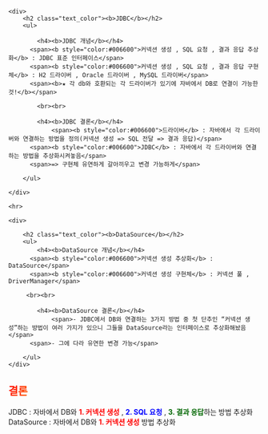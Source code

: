 <html>
<head>
    <style>
        .text_color{
             background: rgb(255,0,0);
             background: linear-gradient(120deg, rgba(255,0,0,1) 0%, rgba(255,141,0,1) 17%, 			rgba(245,255,0,1) 34%,
             rgba(34,106,42,1) 51%, rgba(4,37,240,1) 68%, rgba(13,27,147,1) 85%, rgba(94,0,255,1) 100%);
        background-clip: text;
              -webkit-background-clip: text;
                color: transparent;
                }
    </style>
</head>

<body>
<div>
 
    <div>
        <h2 class="text_color"><b>JDBC</b></h2>
        <ul>
          
            <h4><b>JDBC 개념</b></h4>
          <span><b style="color:#006600">커넥션 생성 , SQL 요청 , 결과 응답 추상화</b> : JDBC 표준 인터페이스</span>
          <span><b style="color:#006600">커넥션 생성 , SQL 요청 , 결과 응답 구현체</b> : H2 드라이버 , Oracle 드라이버 , MySQL 드라이버</span>
          <span><b>★ 각 db와 호환되는 각 드라이버가 있기에 자바에서 DB로 연결이 가능한 것!</b></span>
          
			<br><br>

          	<h4><b>JDBC 결론</b></h4>
                <span><b style="color:#006600">드라이버</b> : 자바에서 각 드라이버와 연결하는 방법을 정의(커넥션 생성 => SQL 전달 => 결과 응답)</span>
          <span><b style="color:#006600">JDBC</b> : 자바에서 각 드라이버와 연결하는 방법을 추상화시켜놓음</span>
          <span>=> 구현체 유연하게 갈아끼우고 변경 가능하게</span>
            
        </ul>

    </div>

    <hr>

    <div>
        
        <h2 class="text_color"><b>DataSource</b></h2>
        <ul>
            <h4><b>DataSource 개념</b></h4>
          <span><b style="color:#006600">커넥션 생성 추상화</b> : DataSource</span>
          <span><b style="color:#006600">커넥션 생성 구현체</b> : 커넥션 풀 , DriverManager</span>
          
         <br><br>

          	<h4><b>DataSource 결론</b></h4>
                <span>- JDBC에서 DB와 연결하는 3가지 방법 중 첫 단추인 “커넥션 생성”하는 방법이 여러 가지가 있으니 그들을 DataSource라는 인터페이스로 추상화해놨음</span>
          <span>- 그에 다라 유연한 변경 가능</span>
         
        </ul>
    </div>
  
  
  <div>
    <h2 class="text_color"><b>결론</b></h2>
    <span>JDBC : 자바에서 DB와 <b style="color:red">1. 커넥션 생성</b> , <b style="color:blue">2. SQL 요청</b> , <b style="color:#006600">3. 결과 응답</b>하는 방법 추상화</span>
    <span>DataSource : 자바에서 DB와 <b style="color:red">1. 커넥션 생성</b> 방법 추상화</span>
  	   
  </div>
</div>

</body>
</html>
